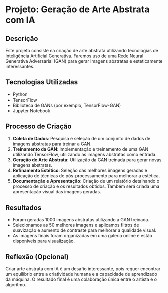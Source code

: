 # Projeto: Geração de Arte Abstrata com IA

## Descrição
Este projeto consiste na criação de arte abstrata utilizando tecnologias de Inteligência Artificial Generativa. Faremos uso de uma Rede Neural Generativa Adversarial (GAN) para gerar imagens abstratas e esteticamente interessantes.

## Tecnologias Utilizadas
- Python
- TensorFlow
- Biblioteca de GANs (por exemplo, TensorFlow-GAN)
- Jupyter Notebook

## Processo de Criação
1. **Coleta de Dados**: Pesquisa e seleção de um conjunto de dados de imagens abstratas para treinar a GAN.
2. **Treinamento da GAN**: Implementação e treinamento de uma GAN utilizando TensorFlow, utilizando as imagens abstratas como entrada.
3. **Geração de Arte Abstrata**: Utilização da GAN treinada para gerar novas imagens abstratas.
4. **Refinamento Estético**: Seleção das melhores imagens geradas e aplicação de técnicas de pós-processamento para melhorar a estética.
5. **Documentação e Apresentação**: Criação de um relatório detalhando o processo de criação e os resultados obtidos. Também será criada uma apresentação visual das imagens geradas.

## Resultados
- Foram geradas 1000 imagens abstratas utilizando a GAN treinada.
- Selecionamos as 50 melhores imagens e aplicamos filtros de suavização e aumento de contraste para melhorar a qualidade visual.
- As imagens finais foram organizadas em uma galeria online e estão disponíveis para visualização.

## Reflexão (Opcional)
Criar arte abstrata com IA é um desafio interessante, pois requer encontrar um equilíbrio entre a criatividade humana e a capacidade de aprendizado da máquina. O resultado final é uma colaboração única entre o artista e o algoritmo.
